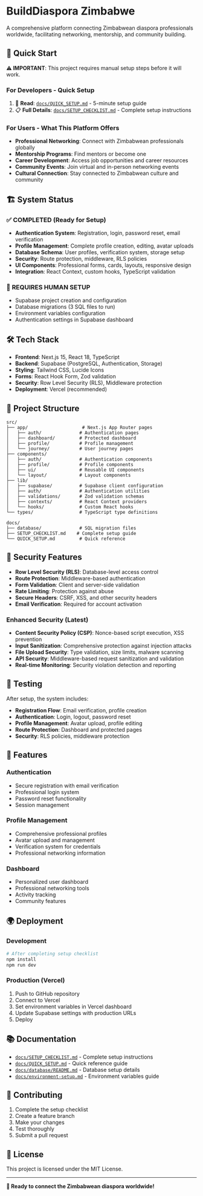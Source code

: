 # BuildDiaspora Zimbabwe

A comprehensive platform connecting Zimbabwean diaspora professionals worldwide, facilitating networking, mentorship, and community building.

## 🚀 Quick Start

**⚠️ IMPORTANT**: This project requires manual setup steps before it will work.

### For Developers - Quick Setup
1. 📖 **Read**: [`docs/QUICK_SETUP.md`](docs/QUICK_SETUP.md) - 5-minute setup guide
2. 📋 **Full Details**: [`docs/SETUP_CHECKLIST.md`](docs/SETUP_CHECKLIST.md) - Complete setup instructions

### For Users - What This Platform Offers
- **Professional Networking**: Connect with Zimbabwean professionals globally
- **Mentorship Programs**: Find mentors or become one
- **Career Development**: Access job opportunities and career resources
- **Community Events**: Join virtual and in-person networking events
- **Cultural Connection**: Stay connected to Zimbabwean culture and community

## 🏗️ System Status

### ✅ **COMPLETED (Ready for Setup)**
- **Authentication System**: Registration, login, password reset, email verification
- **Profile Management**: Complete profile creation, editing, avatar uploads
- **Database Schema**: User profiles, verification system, storage setup
- **Security**: Route protection, middleware, RLS policies
- **UI Components**: Professional forms, cards, layouts, responsive design
- **Integration**: React Context, custom hooks, TypeScript validation

### 🔧 **REQUIRES HUMAN SETUP**
- Supabase project creation and configuration
- Database migrations (3 SQL files to run)
- Environment variables configuration
- Authentication settings in Supabase dashboard

## 🛠️ Tech Stack

- **Frontend**: Next.js 15, React 18, TypeScript
- **Backend**: Supabase (PostgreSQL, Authentication, Storage)
- **Styling**: Tailwind CSS, Lucide Icons
- **Forms**: React Hook Form, Zod validation
- **Security**: Row Level Security (RLS), Middleware protection
- **Deployment**: Vercel (recommended)

## 📁 Project Structure

```
src/
├── app/                    # Next.js App Router pages
│   ├── auth/              # Authentication pages
│   ├── dashboard/         # Protected dashboard
│   ├── profile/           # Profile management
│   └── journey/           # User journey pages
├── components/
│   ├── auth/              # Authentication components
│   ├── profile/           # Profile components
│   ├── ui/                # Reusable UI components
│   └── layout/            # Layout components
├── lib/
│   ├── supabase/          # Supabase client configuration
│   ├── auth/              # Authentication utilities
│   ├── validations/       # Zod validation schemas
│   ├── contexts/          # React Context providers
│   └── hooks/             # Custom React hooks
└── types/                 # TypeScript type definitions

docs/
├── database/              # SQL migration files
├── SETUP_CHECKLIST.md    # Complete setup guide
└── QUICK_SETUP.md         # Quick reference
```

## 🔐 Security Features

- **Row Level Security (RLS)**: Database-level access control
- **Route Protection**: Middleware-based authentication
- **Form Validation**: Client and server-side validation
- **Rate Limiting**: Protection against abuse
- **Secure Headers**: CSRF, XSS, and other security headers
- **Email Verification**: Required for account activation

### **Enhanced Security (Latest)**
- **Content Security Policy (CSP)**: Nonce-based script execution, XSS prevention
- **Input Sanitization**: Comprehensive protection against injection attacks
- **File Upload Security**: Type validation, size limits, malware scanning
- **API Security**: Middleware-based request sanitization and validation
- **Real-time Monitoring**: Security violation detection and reporting

## 🧪 Testing

After setup, the system includes:
- **Registration Flow**: Email verification, profile creation
- **Authentication**: Login, logout, password reset
- **Profile Management**: Avatar upload, profile editing
- **Route Protection**: Dashboard and protected pages
- **Security**: RLS policies, middleware protection

## 📱 Features

### Authentication
- Secure registration with email verification
- Professional login system
- Password reset functionality
- Session management

### Profile Management
- Comprehensive professional profiles
- Avatar upload and management
- Verification system for credentials
- Professional networking information

### Dashboard
- Personalized user dashboard
- Professional networking tools
- Activity tracking
- Community features

## 🌍 Deployment

### Development
```bash
# After completing setup checklist
npm install
npm run dev
```

### Production (Vercel)
1. Push to GitHub repository
2. Connect to Vercel
3. Set environment variables in Vercel dashboard
4. Update Supabase settings with production URLs
5. Deploy

## 📚 Documentation

- [`docs/SETUP_CHECKLIST.md`](docs/SETUP_CHECKLIST.md) - Complete setup instructions
- [`docs/QUICK_SETUP.md`](docs/QUICK_SETUP.md) - Quick reference guide
- [`docs/database/README.md`](docs/database/README.md) - Database setup details
- [`docs/environment-setup.md`](docs/environment-setup.md) - Environment variables guide

## 🤝 Contributing

1. Complete the setup checklist
2. Create a feature branch
3. Make your changes
4. Test thoroughly
5. Submit a pull request

## 📄 License

This project is licensed under the MIT License.

---

**🎯 Ready to connect the Zimbabwean diaspora worldwide!**
